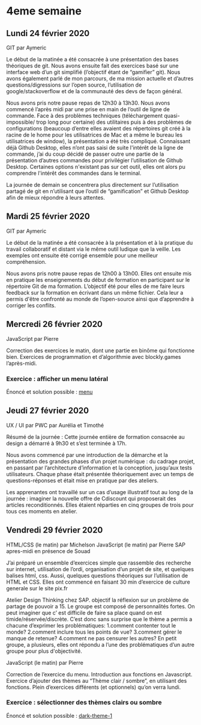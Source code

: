 # 4eme semaine

## Lundi 24 février 2020

GIT par Aymeric

Le début de la matinée a été consacrée à une présentation des bases théoriques de git. Nous avons ensuite fait des exercices basé sur une interface web d’un git simplifié (l’objectif étant de “gamifier” git). Nous avons également parlé de mon parcours, de ma mission actuelle et d’autres questions/digressions sur l’open source, l’utilisation de google/stackoverflow et de la communauté des devs de façon général.

Nous avons pris notre pause repas de 12h30 à 13h30. Nous avons commencé l’après midi par une prise en main de l’outil de ligne de commande. Face à des problèmes techniques (téléchargement quasi-impossible/ trop long pour certaine) des utilitaires puis à des problèmes de configurations (beaucoup d’entre elles avaient des répertoires git créé à la racine de le home pour les utilisatrices de Mac et a même le bureau les utilisatrices de window), la présentation a été très compliqué. Connaissant déjà Github Desktop, elles n’ont pas saisi de suite l'intérêt de la ligne de commande, j’ai du coup décidé de passer outre une partie de la présentation d’autres commandes pour privilégier l’utilisation de Github Desktop.
Certaines options n'existant pas sur cet outil, elles ont alors pu comprendre l'intérêt des commandes dans le terminal.

La journée de demain se concentrera plus directement sur l’utilisation partagé de git en n’utilisant que l’outil de “gamification” et Github Desktop afin de mieux répondre à leurs attentes.

## Mardi 25 février 2020

GIT par Aymeric

Le début de la matinée a été consacrée à la présentation et à la pratique du travail collaboratif et distant via le même outil ludique que la veille. Les exemples ont ensuite été corrigé ensemble pour une meilleur compréhension.


Nous avons pris notre pause repas de 12h00 à 13h00. Elles ont ensuite mis en pratique les enseignements du début de formation en participant sur le répertoire Git de ma formation. L’objectif été pour elles de me faire leurs feedback sur la formation en écrivant dans un même fichier. Cela leur a permis d'être confronté au monde de l’open-source ainsi que d’apprendre à corriger les conflits.

## Mercredi 26  février 2020

JavaScript par Pierre

Correction des exercices le matin, dont une partie en binôme qui fonctionne bien. Exercices de programmation et d’algorithmie avec blockly.games l’après-midi.

### Exercice : afficher un menu latéral
Énoncé et solution possible : [menu](https://github.com/descodeuses/journal-promo-ada/tree/master/cours/exercices/javascript/menu)

## Jeudi 27  février 2020

UX / UI par PWC par Aurélia et Timothé

Résumé de la journée :
Cette journée entière de formation consacrée au design a démarré à 9h30 et s’est terminée à 17h.

Nous avons commencé par une introduction de la démarche et la présentation des grandes phases d’un projet numérique : du cadrage projet, en passant par l’architecture d’information et la conception, jusqu’aux tests utilisateurs. Chaque phase était présentée théoriquement avec un temps de questions-réponses et était mise en pratique par des ateliers.

Les apprenantes ont travaillé sur un cas d’usage illustratif tout au long de la journée : imaginer la nouvelle offre de Cdiscount qui proposerait des articles reconditionnés. Elles étaient réparties en cinq groupes de trois pour tous ces moments en atelier.

## Vendredi 29  février 2020

HTML/CSS (le matin) par Michelson
JavaScript (le matin) par Pierre
SAP apres-midi en présence de Souad

J’ai préparé un ensemble d’exercices simple que rassemble des recherche sur internet, utilisation de l’ordi, organisation d’un projet de site, et quelques balises html, css. Aussi, quelques questions théoriques sur l’utilisation de HTML et CSS.
Elles ont commencé en faisant 30 min d’exercice de culture generale sur le site pix.fr

Atelier Design Thinking chez SAP. objectif la réflexion sur un problème de partage de pouvoir a 15. Le groupe est composé de personnalités fortes. On peut imaginer que c’ est difficile de faire sa place quand on est timide/réservée/discrète. C’est donc sans surprise que le thème a permis a chacune d’exprimer les problématiques:
1.comment contenter tout le monde?
2.comment inclure tous les points de vue?
3.comment gérer le manque de retenue?
4.comment ne pas censurer les autres?
En petit groupe, a plusieurs, elles ont répondu a l’une des problématiques d’un autre groupe pour plus d'objectivité.

JavaScript (le matin) par Pierre

Correction de l’exercice du menu. Introduction aux fonctions en Javascript. Exercice d’ajouter des thèmes au “Thème clair / sombre”, en utilisant des fonctions. Plein d’exercices différents (et optionnels) qu’on verra lundi.

### Exercice : sélectionner des thèmes clairs ou sombre
Énoncé et solution possible : [dark-theme-1](https://github.com/descodeuses/journal-promo-ada/tree/master/cours/exercices/javascript/dark-theme-1)


